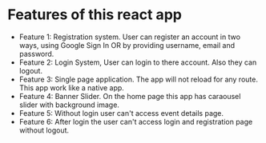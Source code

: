 # Features of this react app

- Feature 1: Registration system. User can register an account in two ways, using Google Sign In OR by providing username, email and password. <br>
- Feature 2: Login System, User can login to there account. Also they can logout. <br>
- Feature 3: Single page application. The app will not reload for any route. This app work like a native app. <br>
- Feature 4: Banner Slider. On the home page this app has caraousel slider with background image. <br>
- Feature 5: Without login user can't access event details page. <br>
- Feature 6: After login the user can't access login and registration page without logout. <br>